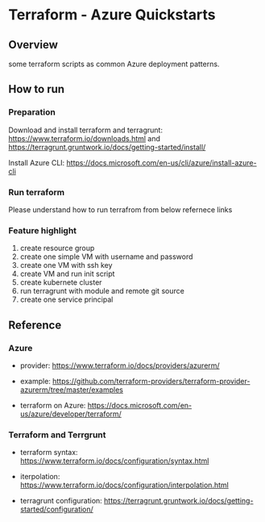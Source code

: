 # Terraform - Azure Quickstarts

## Overview
some terraform scripts as common Azure deployment patterns.

## How to run
### Preparation
Download and install terraform and terragrunt: https://www.terraform.io/downloads.html and https://terragrunt.gruntwork.io/docs/getting-started/install/

Install Azure CLI: https://docs.microsoft.com/en-us/cli/azure/install-azure-cli

### Run terraform
Please understand how to run terrafrom from below refernece links

### Feature highlight
1. create resource group
2. create one simple VM with username and password
3. create one VM with ssh key
4. create VM and run init script
5. create kubernete cluster
6. run terragrunt with module and remote git source
7. create one service principal

## Reference

### Azure

- provider: https://www.terraform.io/docs/providers/azurerm/

- example: https://github.com/terraform-providers/terraform-provider-azurerm/tree/master/examples

- terraform on Azure: https://docs.microsoft.com/en-us/azure/developer/terraform/

### Terraform and Terrgrunt

- terraform syntax: https://www.terraform.io/docs/configuration/syntax.html

- iterpolation: https://www.terraform.io/docs/configuration/interpolation.html

- terragrunt configuration: https://terragrunt.gruntwork.io/docs/getting-started/configuration/